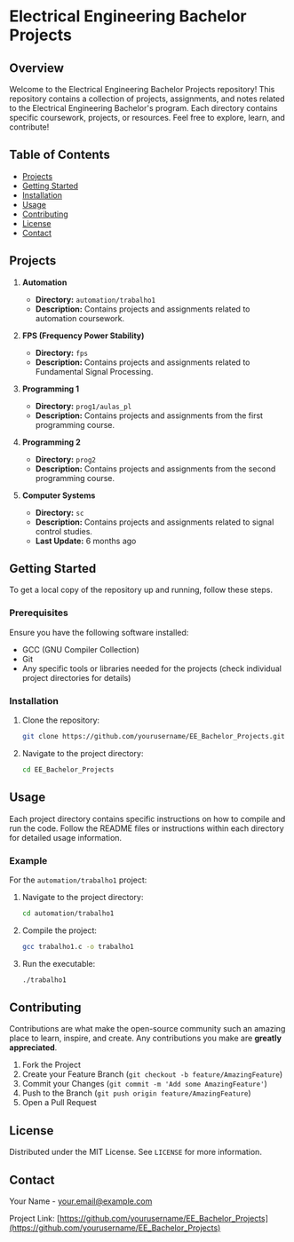# Electrical Engineering Bachelor Projects

## Overview

Welcome to the Electrical Engineering Bachelor Projects repository! This repository contains a collection of projects, assignments, and notes related to the Electrical Engineering Bachelor's program. Each directory contains specific coursework, projects, or resources. Feel free to explore, learn, and contribute!

## Table of Contents

- [Projects](#projects)
- [Getting Started](#getting-started)
- [Installation](#installation)
- [Usage](#usage)
- [Contributing](#contributing)
- [License](#license)
- [Contact](#contact)

## Projects

1. **Automation**
   - **Directory:** `automation/trabalho1`
   - **Description:** Contains projects and assignments related to automation coursework.

2. **FPS (Frequency Power Stability)**
   - **Directory:** `fps`
   - **Description:** Contains projects and assignments related to Fundamental Signal Processing.

3. **Programming 1**
   - **Directory:** `prog1/aulas_pl`
   - **Description:** Contains projects and assignments from the first programming course.

4. **Programming 2**
   - **Directory:** `prog2`
   - **Description:** Contains projects and assignments from the second programming course.

5. **Computer Systems**
   - **Directory:** `sc`
   - **Description:** Contains projects and assignments related to signal control studies.
   - **Last Update:** 6 months ago

## Getting Started

To get a local copy of the repository up and running, follow these steps.

### Prerequisites

Ensure you have the following software installed:

- GCC (GNU Compiler Collection)
- Git
- Any specific tools or libraries needed for the projects (check individual project directories for details)

### Installation

1. Clone the repository:
   ```sh
   git clone https://github.com/yourusername/EE_Bachelor_Projects.git
   ```

2. Navigate to the project directory:
   ```sh
   cd EE_Bachelor_Projects
   ```

## Usage

Each project directory contains specific instructions on how to compile and run the code. Follow the README files or instructions within each directory for detailed usage information.

### Example

For the `automation/trabalho1` project:

1. Navigate to the project directory:
   ```sh
   cd automation/trabalho1
   ```

2. Compile the project:
   ```sh
   gcc trabalho1.c -o trabalho1
   ```

3. Run the executable:
   ```sh
   ./trabalho1
   ```

## Contributing

Contributions are what make the open-source community such an amazing place to learn, inspire, and create. Any contributions you make are **greatly appreciated**.

1. Fork the Project
2. Create your Feature Branch (`git checkout -b feature/AmazingFeature`)
3. Commit your Changes (`git commit -m 'Add some AmazingFeature'`)
4. Push to the Branch (`git push origin feature/AmazingFeature`)
5. Open a Pull Request

## License

Distributed under the MIT License. See `LICENSE` for more information.

## Contact

Your Name - [your.email@example.com](mailto:your.email@example.com)

Project Link: [https://github.com/yourusername/EE_Bachelor_Projects](https://github.com/yourusername/EE_Bachelor_Projects)
